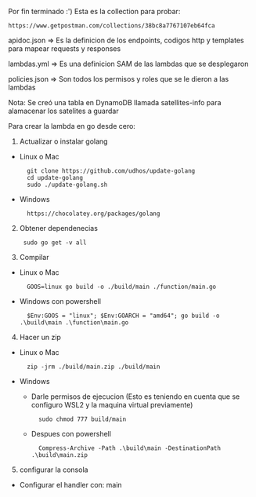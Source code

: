 Por fin terminado :')
Esta es la collection para probar:

    https://www.getpostman.com/collections/38bc8a7767107eb64fca

apidoc.json   => Es la definicion de los endpoints, codigos http y templates para mapear requests y responses

lambdas.yml   => Es una definicion SAM de las lambdas que se desplegaron

policies.json => Son todos los permisos y roles que se le dieron a las lambdas 

Nota: Se creó una tabla en DynamoDB llamada satellites-info para alamacenar los satelites a guardar

Para crear la lambda en go desde cero:


1. Actualizar o instalar golang

- Linux  o Mac

        git clone https://github.com/udhos/update-golang
        cd update-golang
        sudo ./update-golang.sh
  
- Windows
  
        https://chocolatey.org/packages/golang

2. Obtener dependenecias
   
        sudo go get -v all

3. Compilar
   
- Linux o Mac
  
        GOOS=linux go build -o ./build/main ./function/main.go

- Windows con powershell

        $Env:GOOS = "linux"; $Env:GOARCH = "amd64"; go build -o .\build\main .\function\main.go

4. Hacer un zip

- Linux o Mac

        zip -jrm ./build/main.zip ./build/main

- Windows
  
    - Darle permisos de ejecucion (Esto es teniendo en cuenta que se configuro WSL2 y la maquina virtual previamente)

            sudo chmod 777 build/main  
      
    - Despues con powershell

            Compress-Archive -Path .\build\main -DestinationPath .\build\main.zip
  


5. configurar la consola 
   
- Configurar el handler con: main

